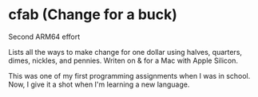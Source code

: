 # cfab (Change for a buck)
Second ARM64 effort

Lists all the ways to make change for one dollar using halves, quarters, dimes, nickles, and pennies. Writen on & for a Mac with Apple Silicon.

This was one of my first programming assignments when I was in school. Now, I give it a shot when I'm learning a new language.

